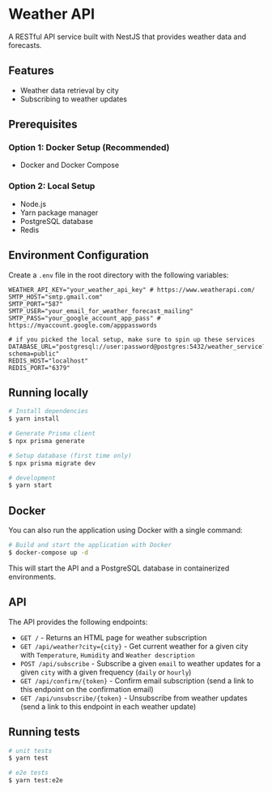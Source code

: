 # Weather API

A RESTful API service built with NestJS that provides weather data and forecasts.

## Features

- Weather data retrieval by city
- Subscribing to weather updates

## Prerequisites

### Option 1: Docker Setup (Recommended)
- Docker and Docker Compose

### Option 2: Local Setup
- Node.js
- Yarn package manager
- PostgreSQL database
- Redis


## Environment Configuration

Create a `.env` file in the root directory with the following variables:

```
WEATHER_API_KEY="your_weather_api_key" # https://www.weatherapi.com/
SMTP_HOST="smtp.gmail.com"
SMTP_PORT="587"
SMTP_USER="your_email_for_weather_forecast_mailing"
SMTP_PASS="your_google_account_app_pass" # https://myaccount.google.com/apppasswords

# if you picked the local setup, make sure to spin up these services 
DATABASE_URL="postgresql://user:password@postgres:5432/weather_service?schema=public" 
REDIS_HOST="localhost" 
REDIS_PORT="6379"
```

## Running locally

```bash
# Install dependencies
$ yarn install

# Generate Prisma client
$ npx prisma generate

# Setup database (first time only)
$ npx prisma migrate dev

# development
$ yarn start
```

## Docker

You can also run the application using Docker with a single command:

```bash
# Build and start the application with Docker
$ docker-compose up -d
```

This will start the API and a PostgreSQL database in containerized environments.

## API

The API provides the following endpoints:

- `GET /` - Returns an HTML page for weather subscription
- `GET /api/weather?city={city}` - Get current weather for a given city with `Temperature`, `Humidity` and `Weather description`
- `POST /api/subscribe` - Subscribe a given `email` to weather updates for a given `city` with a given frequency (`daily` or `hourly`)
- `GET /api/confirm/{token}` - Confirm email subscription (send a link to this endpoint on the confirmation email)
- `GET /api/unsubscribe/{token}` - Unsubscribe from weather updates (send a link to this endpoint in each weather update)


## Running tests

```bash
# unit tests
$ yarn test

# e2e tests
$ yarn test:e2e
```

